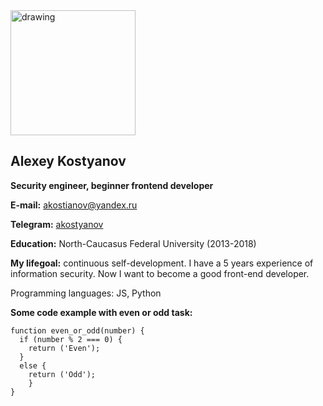 <img src="https://user-images.githubusercontent.com/62743678/159681490-9e73a1ae-2f7c-483e-bd0b-57258a846b52.jpg" alt="drawing" width="200"/>

## Alexey Kostyanov 
**Security engineer, beginner frontend developer**


**E-mail:** akostianov@yandex.ru


**Telegram:** [akostyanov](https://t.me/akostyanov)

**Education:** North-Caucasus Federal University (2013-2018)
 
**My lifegoal:** continuous self-development. I have a 5 years experience of information security. Now I want to become a good front-end developer.

Programming languages: JS, Python



**Some code example with even or odd task:**
```
function even_or_odd(number) {
  if (number % 2 === 0) {
    return ('Even');
  }
  else {
    return ('Odd');
    }
}
```
